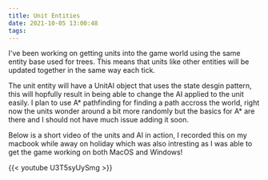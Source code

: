 ```yaml
---
title: Unit Entities
date: 2021-10-05 13:00:48
tags: 
---
```

I've been working on getting units into the game world using the same entity base used for trees. This means that units like other entities will be updated 
together in the same way each tick.

The unit entity will have a UnitAI object that uses the state desgin pattern, this will hopfully result in being able to change the AI applied to the unit easily.
I plan to use A* pathfinding for finding a path accross the world, right now the units wonder around a bit more randomly but the basics for A* are there and I 
should not have much issue adding it soon. 

Below is a short video of the units and AI in action, I recorded this on my macbook while away on holiday which was also intresting as I was able to get the game
working on both MacOS and Windows!

{{< youtube U3T5syUySmg >}}
